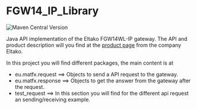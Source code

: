 # FGW14_IP_Library
![Maven Central Version](https://img.shields.io/maven-central/v/eu.matfx/fgw14ip?style=plastic&color=00b300)

Java API implementation of the Eltako FGW14WL-IP gateway.
The API and product description will you find at the [product page](https://bit.ly/43ge0Lo) from the company Eltako.

In this project you will find different packages, the main content is at

- eu.matfx.request ==> Objects to send a API request to the gateway.
- eu.matfx.response ==> Objects to get the answer from the gateway after the request.
- test_request ==> In this section you will find for the different api request an sending/receiving example.


